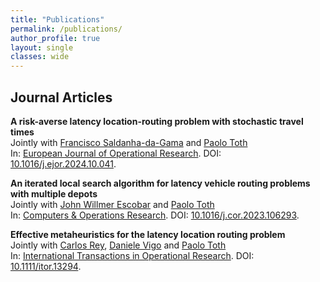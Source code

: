 ```yaml
---
title: "Publications"
permalink: /publications/
author_profile: true
layout: single
classes: wide
---
```


## Journal Articles  

__A risk-averse latency location-routing problem with stochastic travel times__  
Jointly with [Francisco Saldanha-da-Gama](https://scholar.google.com/citations?user=NPDmx4MAAAAJ&hl=en) and [Paolo Toth](https://scholar.google.com/citations?user=2IPL4XIAAAAJ&hl=en)  
In: [European Journal of Operational Research](https://www.sciencedirect.com/journal/european-journal-of-operational-research). DOI: [10.1016/j.ejor.2024.10.041](https://doi.org/10.1016/j.ejor.2024.10.041).   

__An iterated local search algorithm for latency vehicle routing problems with multiple depots__  
Jointly with [John Willmer Escobar](https://scholar.google.com/citations?user=RfTG9iIAAAAJ&hl=en) and [Paolo Toth](https://scholar.google.com/citations?user=2IPL4XIAAAAJ&hl=en)  
In: [Computers & Operations Research](https://www.sciencedirect.com/journal/computers-and-operations-research). DOI: [10.1016/j.cor.2023.106293](https://www.sciencedirect.com/science/article/pii/S0305054823001570).   

__Effective metaheuristics for the latency location routing problem__  
Jointly with [Carlos Rey](https://scholar.google.com/citations?user=_VU2AugAAAAJ&hl=en), [Daniele Vigo](https://scholar.google.com/citations?user=2kk8d_AAAAAJ&hl=en) and [Paolo Toth](https://scholar.google.com/citations?user=2IPL4XIAAAAJ&hl=en)  
In: [International Transactions in Operational Research](https://onlinelibrary.wiley.com/journal/14753995). DOI: [10.1111/itor.13294](https://onlinelibrary.wiley.com/doi/full/10.1111/itor.13294). 

 
